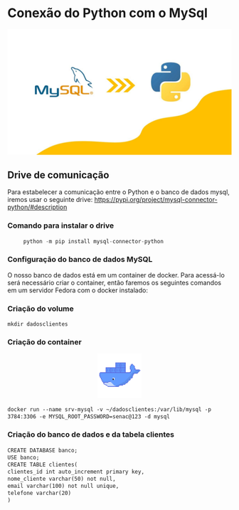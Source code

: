 # Conexão do Python com o MySql

!["Imagem Python com MySQL"](image.png)

## Drive de comunicação
Para estabelecer a comunicação entre o Python e o banco de dados mysql, iremos usar o seguinte drive:
<a href="https://pypi.org/project/mysql-connector-python/#description"> https://pypi.org/project/mysql-connector-python/#description</a>

### Comando para instalar o drive 
``` python
     python -m pip install mysql-connector-python
```

### Configuração do banco de dados MySQL
O nosso banco de dados está em um container de docker. Para acessá-lo será necessário criar o container, então faremos os seguintes comandos em um servidor Fedora com o docker instalado:

### Criação do volume 
```shell
mkdir dadosclientes
```

### Criação do container
<center>
<img src="image-2.png" height="100" width="100"></center>

```shell
docker run --name srv-mysql -v ~/dadosclientes:/var/lib/mysql -p 3784:3306 -e MYSQL_ROOT_PASSWORD=senac@123 -d mysql 
```

### Criação do banco de dados e da tabela clientes 
```
CREATE DATABASE banco;
USE banco;
CREATE TABLE clientes(
clientes_id int auto_increment primary key,
nome_cliente varchar(50) not null,
email varchar(100) not null unique,
telefone varchar(20)
)
```
